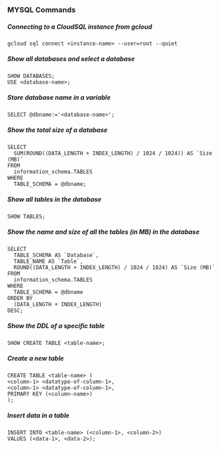 ### MYSQL Commands

##### Connecting to a CloudSQL instance from gcloud
```
gcloud sql connect <instance-name> --user=root --quiet
```

##### Show all databases and select a database
```
SHOW DATABASES;
USE <database-name>;
```

##### Store database name in a variable 
```
SELECT @dbname:='<database-name>';
```

##### Show the total size of a database
```
SELECT
  SUM(ROUND((DATA_LENGTH + INDEX_LENGTH) / 1024 / 1024)) AS `Size (MB)`
FROM
  information_schema.TABLES
WHERE 
  TABLE_SCHEMA = @dbname;
```

##### Show all tables in the database
```
SHOW TABLES;
```

##### Show the name and size of all the tables (in MB) in the database
```
SELECT
  TABLE_SCHEMA AS `Database`,
  TABLE_NAME AS `Table`,
  ROUND((DATA_LENGTH + INDEX_LENGTH) / 1024 / 1024) AS `Size (MB)`
FROM
  information_schema.TABLES
WHERE 
  TABLE_SCHEMA = @dbname
ORDER BY
  (DATA_LENGTH + INDEX_LENGTH)
DESC;
```

##### Show the DDL of a specific table
```
SHOW CREATE TABLE <table-name>;
```

##### Create a new table
```
CREATE TABLE <table-name> (
<column-1> <datatype-of-column-1>,
<column-1> <datatype-of-column-1>,
PRIMARY KEY (<column-name>)
);
```

##### Insert data in a table
```
INSERT INTO <table-name> (<column-1>, <column-2>)
VALUES (<data-1>, <data-2>);
```
```

